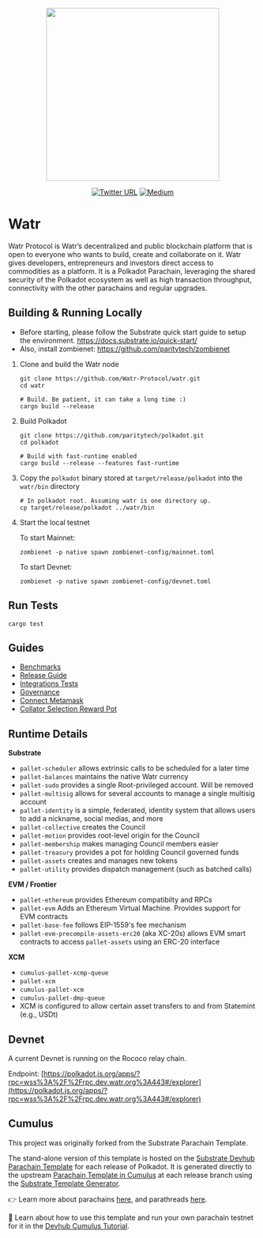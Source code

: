 <p align="center">
	<a href="https://www.watr.org/">
		<img src="https://user-images.githubusercontent.com/23270067/213279777-545afe00-7353-47d8-a6f1-657490e39665.svg" width="350"/>
	</a>
</p>

<div align="center">
	
[![Twitter URL](https://img.shields.io/twitter/url?style=social&url=https%3A%2F%2Ftwitter.com%WatrProtocol)](https://twitter.com/WatrProtocol)
[![Medium](https://img.shields.io/badge/Medium-gray?logo=medium)](https://medium.com/watr-protocol)

</div>

# Watr
Watr Protocol is Watr’s decentralized and public blockchain platform that is open to everyone who wants to build, create and collaborate on it. Watr gives developers, entrepreneurs and investors direct access to commodities as a platform.
It is a Polkadot Parachain, leveraging the shared security of the Polkadot ecosystem as well as high transaction throughput, connectivity with the other parachains and regular upgrades.

## Building & Running Locally

- Before starting, please follow the Substrate quick start guide to setup the environment. https://docs.substrate.io/quick-start/
- Also, install zombienet: https://github.com/paritytech/zombienet

1. Clone and build the Watr node
	```shell
	git clone https://github.com/Watr-Protocol/watr.git
	cd watr

	# Build. Be patient, it can take a long time :)
	cargo build --release
	```

2. Build Polkadot 
	```shell
	git clone https://github.com/paritytech/polkadot.git
	cd polkadot

	# Build with fast-runtime enabled
	cargo build --release --features fast-runtime
	``` 

3. Copy the `polkadot` binary stored at `target/release/polkadot` into the `watr/bin` directory

	```shell
	# In polkadot root. Assuming watr is one directory up.
	cp target/release/polkadot ../watr/bin
	```

4. Start the local testnet

	To start Mainnet:
	```shell
	zombienet -p native spawn zombienet-config/mainnet.toml
	```

	To start Devnet:
	```shell
	zombienet -p native spawn zombienet-config/devnet.toml
	```

## Run Tests
```shell
cargo test
```

## Guides
- [Benchmarks](docs/benchmarks.md)
- [Release Guide](docs/watr-release-guide.md)
- [Integrations Tests](docs/integration-tests.md)
- [Governance](docs/governance/watr-governance-guide.md)
- [Connect Metamask](docs/connecting-metamask/connecting-metamask.md) 
- [Collator Selection Reward Pot](docs/collator-selection-pot.md)

## Runtime Details
**Substrate**
- `pallet-scheduler` allows extrinsic calls to be scheduled for a later time
- `pallet-balances` maintains the native Watr currency
- `pallet-sudo` provides a single Root-privileged account. Will be removed
- `pallet-multisig` allows for several accounts to manage a single multisig account
- `pallet-identity` is a simple, federated, identity system that allows users to add a nickname, social medias, and more
- `pallet-collective` creates the Council
- `pallet-motion` provides root-level origin for the Council
- `pallet-membership` makes managing Council members easier
- `pallet-treasury` provides a pot for holding Council governed funds
- `pallet-assets` creates and manages new tokens
- `pallet-utility` provides dispatch management (such as batched calls)

**EVM / Frontier**
- `pallet-ethereum` provides Ethereum compatibilty and RPCs
- `pallet-evm` Adds an Ethereum Virtual Machine. Provides support for EVM contracts
- `pallet-base-fee` follows EIP-1559's fee mechanism
- `pallet-evm-precompile-assets-erc20` (aka XC-20s) allows EVM smart contracts to access `pallet-assets` using an ERC-20 interface
  
**XCM**
- `cumulus-pallet-xcmp-queue`
- `pallet-xcm`
- `cumulus-pallet-xcm`
- `cumulus-pallet-dmp-queue`
- XCM is configured to allow certain asset transfers to and from Statemint (e.g., USDt)

## Devnet
A current Devnet is running on the Rococo relay chain.

Endpoint: [https://polkadot.js.org/apps/?rpc=wss%3A%2F%2Frpc.dev.watr.org%3A443#/explorer](https://polkadot.js.org/apps/?rpc=wss%3A%2F%2Frpc.dev.watr.org%3A443#/explorer)

## Cumulus
This project was originally forked from the Substrate Parachain Template.

The stand-alone version of this template is hosted on the
[Substrate Devhub Parachain Template](https://github.com/substrate-developer-hub/substrate-parachain-template/)
for each release of Polkadot. It is generated directly to the upstream
[Parachain Template in Cumulus](https://github.com/paritytech/cumulus/tree/master/parachain-template)
at each release branch using the
[Substrate Template Generator](https://github.com/paritytech/substrate-template-generator/).

👉 Learn more about parachains [here](https://wiki.polkadot.network/docs/learn-parachains), and
parathreads [here](https://wiki.polkadot.network/docs/learn-parathreads).


🧙 Learn about how to use this template and run your own parachain testnet for it in the
[Devhub Cumulus Tutorial](https://docs.substrate.io/tutorials/v3/cumulus/start-relay/).
